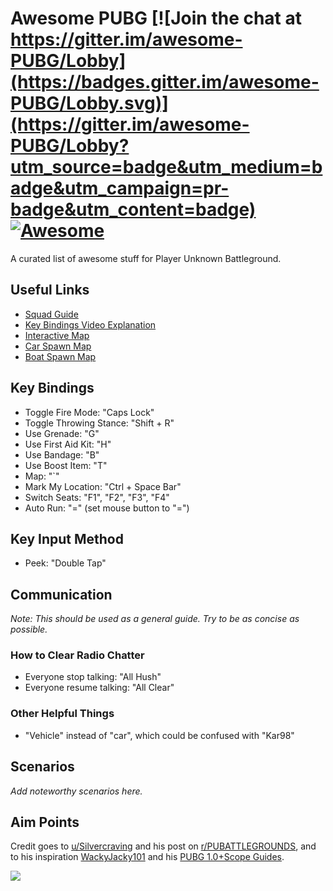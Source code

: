 # Awesome PUBG [![Join the chat at https://gitter.im/awesome-PUBG/Lobby](https://badges.gitter.im/awesome-PUBG/Lobby.svg)](https://gitter.im/awesome-PUBG/Lobby?utm_source=badge&utm_medium=badge&utm_campaign=pr-badge&utm_content=badge) [![Awesome](https://cdn.rawgit.com/sindresorhus/awesome/d7305f38d29fed78fa85652e3a63e154dd8e8829/media/badge.svg)](https://github.com/sindresorhus/awesome)

A curated list of awesome stuff for Player Unknown Battleground.

## Useful Links
* [Squad Guide](http://www.pcgamer.com/pubg-squad-guide/)
* [Key Bindings Video Explanation](https://www.bestpubg.com/guide-important-custom-key-bindings-playerunknowns-battlegrounds-pubg/)
* [Interactive Map](https://pubgmap.io/)
* [Car Spawn Map](http://indieobscura.com/article/1038/car-spawn-locations-in-playerunknowns-battlegrounds)
* [Boat Spawn Map](http://indieobscura.com/article/1072/all-boat-spawn-locations-in-playerunknowns-battlegrounds)

## Key Bindings
* Toggle Fire Mode: "Caps Lock"
* Toggle Throwing Stance: "Shift + R"
* Use Grenade: "G"
* Use First Aid Kit: "H"
* Use Bandage: "B"
* Use Boost Item: "T"
* Map: "`"
* Mark My Location: "Ctrl + Space Bar"
* Switch Seats: "F1", "F2", "F3", "F4"
* Auto Run: "=" (set mouse button to "=")

## Key Input Method
* Peek: "Double Tap"

## Communication
_Note: This should be used as a general guide.  Try to be as concise as possible._
### How to Clear Radio Chatter
* Everyone stop talking:  "All Hush"
* Everyone resume talking: "All Clear"

### Other Helpful Things
* "Vehicle" instead of "car", which could be confused with "Kar98"


## Scenarios
_Add noteworthy scenarios here._

## Aim Points
Credit goes to [u/Silvercraving](https://www.reddit.com/user/Silvercraving) and his post on [r/PUBATTLEGROUNDS](https://www.reddit.com/r/PUBATTLEGROUNDS/comments/7wsrz6/so_i_made_an_infographic_of_aim_points_and/), and to his inspiration [WackyJacky101](https://www.youtube.com/channel/UCfK7qpS954pk14YvDCsWCuw) and his [PUBG 1.0+Scope Guides](https://www.youtube.com/playlist?list=PLcNsO6IKrmY9gDPqzm2EU4OpBInyzbKmu).

![](https://i.imgur.com/Wp46IV7.png)

